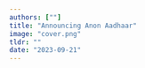```yaml
---
authors: [""]
title: "Announcing Anon Aadhaar"
image: "cover.png"
tldr: ""
date: "2023-09-21"
---
```

